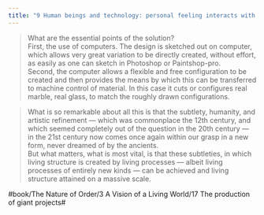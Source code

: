 ```yaml
---
title: "9 Human beings and technology: personal feeling interacts with fast, efficient, high technology to create a unified artistic and adaptive process"
---
```


> What are the essential points of the solution?  
> First, the use of computers. The design is sketched out on computer, which allows very great variation to be directly created, without effort, as easily as one can sketch in Photoshop or Paintshop-pro.  
> Second, the computer allows a flexible and free configuration to be created and then provides the means by which this can be transferred to machine control of material. In this case it cuts or configures real marble, real glass, to match the roughly drawn configurations.  

> What is so remarkable about all this is that the subtlety, humanity, and artistic refinement — which was commonplace the 12th century, and which seemed completely out of the question in the 20th century — in the 21st century now comes once again within our grasp in a new form, never dreamed of by the ancients.  
> But what matters, what is most vital, is that these subtleties, in which living structure is created by living processes — albeit living processes of entirely new kinds — can be achieved and living structure attained on a massive scale.  

#book/The Nature of Order/3 A Vision of a Living World/17 The production of giant projects#